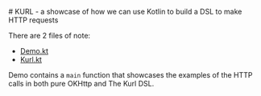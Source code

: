 
# KURL - a showcase of how we can use Kotlin to build a DSL to make HTTP requests

There are 2 files of note:

- [Demo.kt](https://github.com/zmarkan/kurl/blob/master/kurl-demo/src/main/kotlin/Demo.kt)
- [Kurl.kt](https://github.com/zmarkan/kurl/blob/master/kurl-demo/src/main/kotlin/Kurl.kt)

Demo contains a `main` function that showcases the examples of the HTTP calls in both pure OKHttp and The Kurl DSL.

